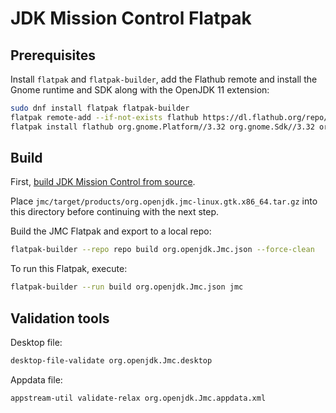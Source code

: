 # JDK Mission Control Flatpak


## Prerequisites
Install `flatpak` and `flatpak-builder`, add the Flathub remote and
install the Gnome runtime and SDK along with the OpenJDK 11 extension:
```bash
sudo dnf install flatpak flatpak-builder
flatpak remote-add --if-not-exists flathub https://dl.flathub.org/repo/flathub.flatpakrepo
flatpak install flathub org.gnome.Platform//3.32 org.gnome.Sdk//3.32 org.freedesktop.Sdk.Extension.openjdk11
```

## Build
First, [build JDK Mission Control from source](http://hg.openjdk.java.net/jmc/jmc/file/tip/README.md#l177).

Place `jmc/target/products/org.openjdk.jmc-linux.gtk.x86_64.tar.gz` into this directory before continuing with the next step.

Build the JMC Flatpak and export to a local repo:
```bash
flatpak-builder --repo repo build org.openjdk.Jmc.json --force-clean
```

To run this Flatpak, execute:
```bash
flatpak-builder --run build org.openjdk.Jmc.json jmc
```

## Validation tools
Desktop file:
```bash
desktop-file-validate org.openjdk.Jmc.desktop
```

Appdata file:
```bash
appstream-util validate-relax org.openjdk.Jmc.appdata.xml
```
